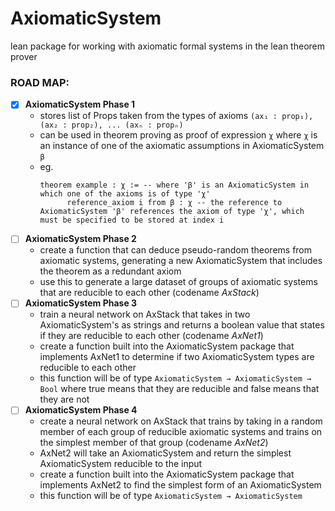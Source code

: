 # AxiomaticSystem

lean package for working with axiomatic formal systems in the lean theorem prover

### ROAD MAP:
- [x] **AxiomaticSystem Phase 1**
  - stores list of Props taken from the types of axioms `(ax₁ : prop₁), (ax₂ : prop₂), ... (axₙ : propₙ)`
  - can be used in theorem proving as proof of expression `χ` where `χ` is an instance of one of the axiomatic assumptions in AxiomaticSystem `β` 
  - eg. 
    ```Lean
    theorem example : χ := -- where 'β' is an AxiomaticSystem in which one of the axioms is of type 'χ' 
          reference_axiom i from β : χ -- the reference to AxiomaticSystem 'β' references the axiom of type 'χ', which must be specified to be stored at index i
    ```
- [ ] **AxiomaticSystem Phase 2**
  - create a function that can deduce pseudo-random theorems from axiomatic systems, generating a new AxiomaticSystem that includes the theorem as a redundant axiom 
  - use this to generate a large dataset of groups of axiomatic systems that are reducible to each other (codename *AxStack*)
- [ ] **AxiomaticSystem Phase 3**
  - train a neural network on AxStack that takes in two AxiomaticSystem's as strings and returns a boolean value that states if they are reducible to each other (codename *AxNet1*)
  - create a function built into the AxiomaticSystem package that implements AxNet1 to determine if two AxiomaticSystem types are reducible to each other
  - this function will be of type `AxiomaticSystem → AxiomaticSystem → Bool` where true means that they are reducible and false means that they are not
- [ ] **AxiomaticSystem Phase 4**
  - create a neural network on AxStack that trains by taking in a random member of each group of reducible axiomatic systems and trains on the simplest member of that group (codename *AxNet2*)
  - AxNet2 will take an AxiomaticSystem and return the simplest AxiomaticSystem reducible to the input
  - create a function built into the AxiomaticSystem package that implements AxNet2 to find the simplest form of an AxiomaticSystem
  - this function will be of type `AxiomaticSystem → AxiomaticSystem`
